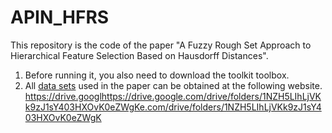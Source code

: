 # APIN_HFRS

This repository is the code of the paper "A Fuzzy Rough Set Approach to Hierarchical Feature Selection Based on Hausdorff Distances".
1. Before running it, you also need to download the toolkit toolbox.
2. All [data sets](https://drive.google.com/drive/folders/1NZH5LIhLjVKk9zJ1sY403HXOvK0eZWgK) used in the paper can be obtained at the following website. 
https://drive.googlhttps://drive.google.com/drive/folders/1NZH5LIhLjVKk9zJ1sY403HXOvK0eZWgKe.com/drive/folders/1NZH5LIhLjVKk9zJ1sY403HXOvK0eZWgK
